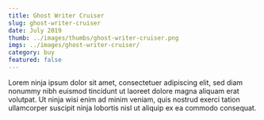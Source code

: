 ```yaml
---
title: Ghost Writer Cruiser
slug: ghost-writer-cruiser
date: July 2019
thumb: ../images/thumbs/ghost-writer-cruiser.png
imgs: ../images/ghost-writer-cruiser/
category: buy
featured: false
---
```


Lorem ninja ipsum dolor sit amet, consectetuer adipiscing elit, sed diam nonummy nibh euismod tincidunt ut laoreet dolore magna aliquam erat volutpat. Ut ninja wisi enim ad minim veniam, quis nostrud exerci tation ullamcorper suscipit ninja lobortis nisl ut aliquip ex ea commodo consequat.
